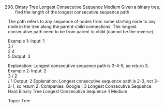 298. Binary Tree Longest Consecutive Sequence
Medium
Given a binary tree, find the length of the longest consecutive sequence path.

The path refers to any sequence of nodes from some starting node to any node in the tree along the parent-child connections. The longest consecutive path need to be from parent to child (cannot be the reverse).

Example 1:
Input:
   1
    \
     3
    / \
   2   4
        \
         5
Output: 3

Explanation: Longest consecutive sequence path is 3-4-5, so return 3.
Example 2:
Input:
   2
    \
     3
    / 
   2    
  / 
 1
Output: 2 
Explanation: Longest consecutive sequence path is 2-3, not 3-2-1, so return 2.
Companies: Google | 3
Longest Consecutive Sequence Hard
Binary Tree Longest Consecutive Sequence II Medium

Topic: Tree
